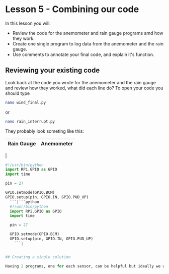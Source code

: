 # Lesson 5 - Combining our code

In this lesson you will:

- Review the code for the anemometer and rain gauge programs amd how they work.
- Create one single program to log data from the anemometer and the rain gauge.
- Use comments to annotate your final code, and explain it's function.

## Reviewing your existing code

Look back at the code you wrote for the anemometer and the rain gauge and review how they worked, what did each line do? To open your code you should type

```bash
nano wind_final.py
```
or
```bash
nano rain_interrupt.py
```

They probably look someting like this:

|Rain Gauge|Anemometer|
|----------|----------|
|
```python
#!/usr/bin/python
import RPi.GPIO as GPIO
import time

pin = 27

GPIO.setmode(GPIO.BCM)
GPIO.setup(pin, GPIO.IN, GPIO.PUD_UP)
  ```|```python
  #!/usr/bin/python
  import RPi.GPIO as GPIO
  import time

  pin = 27

  GPIO.setmode(GPIO.BCM)
  GPIO.setup(pin, GPIO.IN, GPIO.PUD_UP)
    ```|


## Creating a single solution

Having 2 programs, one for each sensor, can be helpful but ideally we would want to run one program that monitored all our sensors. Your task today i
